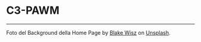 # C3-PAWM

***
Foto del Background della Home Page by [Blake Wisz](https://unsplash.com/@blakewisz?utm_source=unsplash&utm_medium=referral&utm_content=creditCopyText) on [Unsplash](https://unsplash.com/s/photos/shop?utm_source=unsplash&utm_medium=referral&utm_content=creditCopyText).